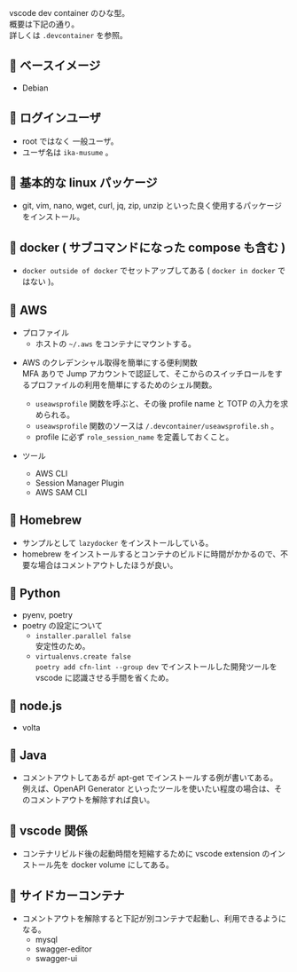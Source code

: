 vscode dev container のひな型。  
概要は下記の通り。  
詳しくは `.devcontainer` を参照。

## 🚀 ベースイメージ

- Debian

## 🚀 ログインユーザ

- root ではなく 一般ユーザ。
- ユーザ名は `ika-musume` 。

## 🚀 基本的な linux パッケージ

- git, vim, nano, wget, curl, jq, zip, unzip といった良く使用するパッケージをインストール。

## 🚀 docker ( サブコマンドになった compose も含む )

- `docker outside of docker` でセットアップしてある ( `docker in docker` ではない )。

## 🚀 AWS

- プロファイル
  - ホストの `~/.aws` をコンテナにマウントする。

* AWS のクレデンシャル取得を簡単にする便利関数  
  MFA ありで Jump アカウントで認証して、そこからのスイッチロールをするプロファイルの利用を簡単にするためのシェル関数。

  - `useawsprofile` 関数を呼ぶと、その後 profile name と TOTP の入力を求められる。
  - `useawsprofile` 関数のソースは `/.devcontainer/useawsprofile.sh` 。
  - profile に必ず `role_session_name` を定義しておくこと。

* ツール
  - AWS CLI
  - Session Manager Plugin
  - AWS SAM CLI

## 🚀 Homebrew

- サンプルとして `lazydocker` をインストールしている。
- homebrew をインストールするとコンテナのビルドに時間がかかるので、不要な場合はコメントアウトしたほうが良い。

## 🚀 Python

- pyenv, poetry
- poetry の設定について
  - `installer.parallel false`  
    安定性のため。
  - `virtualenvs.create false`  
    `poetry add cfn-lint --group dev` でインストールした開発ツールを vscode に認識させる手間を省くため。

## 🚀 node.js

- volta

## 🚀 Java

- コメントアウトしてあるが apt-get でインストールする例が書いてある。  
  例えば、OpenAPI Generator といったツールを使いたい程度の場合は、そのコメントアウトを解除すれば良い。

## 🚀 vscode 関係

- コンテナリビルド後の起動時間を短縮するために vscode extension のインストール先を docker volume にしてある。

## 🚀 サイドカーコンテナ

- コメントアウトを解除すると下記が別コンテナで起動し、利用できるようになる。
  - mysql
  - swagger-editor
  - swagger-ui
